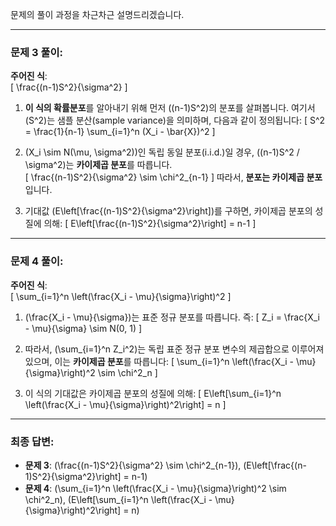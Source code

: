 문제의 풀이 과정을 차근차근 설명드리겠습니다.

---

### 문제 3 풀이:

**주어진 식**:  
\[
\frac{(n-1)S^2}{\sigma^2}
\]

1. **이 식의 확률분포**를 알아내기 위해 먼저 \((n-1)S^2\)의 분포를 살펴봅니다. 여기서 \(S^2\)는 샘플 분산(sample variance)을 의미하며, 다음과 같이 정의됩니다:
   \[
   S^2 = \frac{1}{n-1} \sum_{i=1}^n (X_i - \bar{X})^2
   \]

2. \(X_i \sim N(\mu, \sigma^2)\)인 독립 동일 분포(i.i.d.)일 경우, \((n-1)S^2 / \sigma^2\)는 **카이제곱 분포**를 따릅니다.  
   \[
   \frac{(n-1)S^2}{\sigma^2} \sim \chi^2_{n-1}
   \]
   따라서, **분포는 카이제곱 분포**입니다.

3. 기대값 \(E\left[\frac{(n-1)S^2}{\sigma^2}\right]\)를 구하면, 카이제곱 분포의 성질에 의해:
   \[
   E\left[\frac{(n-1)S^2}{\sigma^2}\right] = n-1
   \]

---

### 문제 4 풀이:

**주어진 식**:  
\[
\sum_{i=1}^n \left(\frac{X_i - \mu}{\sigma}\right)^2
\]

1. \(\frac{X_i - \mu}{\sigma}\)는 표준 정규 분포를 따릅니다. 즉:
   \[
   Z_i = \frac{X_i - \mu}{\sigma} \sim N(0, 1)
   \]

2. 따라서, \(\sum_{i=1}^n Z_i^2\)는 독립 표준 정규 분포 변수의 제곱합으로 이루어져 있으며, 이는 **카이제곱 분포**를 따릅니다:
   \[
   \sum_{i=1}^n \left(\frac{X_i - \mu}{\sigma}\right)^2 \sim \chi^2_n
   \]

3. 이 식의 기대값은 카이제곱 분포의 성질에 의해:
   \[
   E\left[\sum_{i=1}^n \left(\frac{X_i - \mu}{\sigma}\right)^2\right] = n
   \]

---

### 최종 답변:
- **문제 3**: \(\frac{(n-1)S^2}{\sigma^2} \sim \chi^2_{n-1}\), \(E\left[\frac{(n-1)S^2}{\sigma^2}\right] = n-1\)
- **문제 4**: \(\sum_{i=1}^n \left(\frac{X_i - \mu}{\sigma}\right)^2 \sim \chi^2_n\), \(E\left[\sum_{i=1}^n \left(\frac{X_i - \mu}{\sigma}\right)^2\right] = n\)
